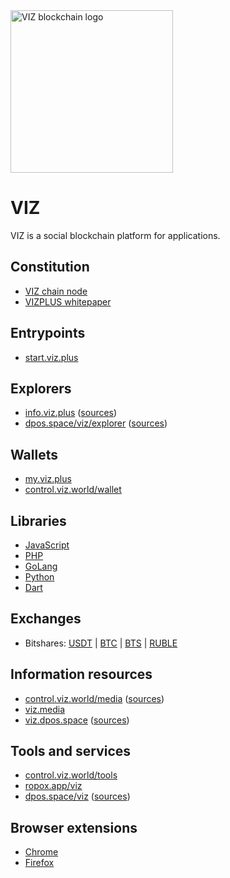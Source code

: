 <img width="260" src="https://control.viz.world/logo-with-symbol-anim.svg" alt="VIZ blockchain logo">

# VIZ
VIZ is a social blockchain platform for applications.

## Constitution
* [VIZ chain node](https://github.com/VIZ-Blockchain/viz-cpp-node)
* [VIZPLUS whitepaper](https://viz.media/vizplus-whitepaper/)

## Entrypoints
* [start.viz.plus](https://start.viz.plus)

## Explorers
* [info.viz.plus](https://translate.google.com/translate?sl=ru&tl=en&u=https://info.viz.plus) ([sources](https://github.com/vizplus/info-viz-plus))
* [dpos.space/viz/explorer](https://translate.googleusercontent.com/translate_c?depth=1&pto=aue&rurl=translate.google.com&sl=ru&sp=nmt4&tl=en&u=https://dpos.space/viz/explorer&usg=ALkJrhhLnWS0bceSZhPqHadtdrOysIXJMA) ([sources](https://github.com/denis-skripnik/dpos.space))

## Wallets
* [my.viz.plus](https://my.viz.plus)
* [control.viz.world/wallet](https://control.viz.world/wallet/)

## Libraries
* [JavaScript](https://github.com/VIZ-Blockchain/viz-js-lib)
* [PHP](https://github.com/t3ran13/php-graphene-node-client)
* [GoLang](https://github.com/VIZ-Blockchain/viz-go-lib)
* [Python](https://github.com/VIZ-Blockchain/viz-python-lib)
* [Dart](https://github.com/VizTower/viz-transaction)

## Exchanges
* Bitshares: [USDT](https://wallet.bitshares.org/#/market/XCHNG.VIZ_RUDEX.USDT) | [BTC](https://wallet.bitshares.org/#/market/XCHNG.VIZ_RUDEX.BTC) | [BTS](https://wallet.bitshares.org/#/market/XCHNG.VIZ_BTS) | [RUBLE](https://wallet.bitshares.org/#/market/XCHNG.VIZ_RUBLE)

## Information resources
* [control.viz.world/media](https://control.viz.world/media/tags/en/) ([sources](https://github.com/VIZ-Blockchain/viz-php-control-panel))
* [viz.media](https://translate.google.com/translate?sl=ru&tl=en&u=https%3A%2F%2Fviz.media)
* [viz.dpos.space](https://translate.google.com/translate?hl=&sl=ru&tl=en&u=https%3A%2F%2Fviz.dpos.space%2F%3Fpage%3Dhome&sandbox=1) ([sources](https://github.com/denis-skripnik/dpos.space))

## Tools and services
* [control.viz.world/tools](https://control.viz.world/tools/)
* [ropox.app/viz](https://ropox.app/viz/)
* [dpos.space/viz](https://translate.google.com/translate?hl=&sl=ru&tl=en&u=https%3A%2F%2Fdpos.space%2Fviz) ([sources](https://github.com/denis-skripnik/dpos.space))

## Browser extensions
* [Chrome](https://chrome.google.com/webstore/detail/vizonator/iehoehfkanaobnbldjfjfabbpaiiojnp)
* [Firefox](https://addons.mozilla.org/ru/firefox/addon/vizonator/)
